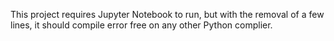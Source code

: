 This project requires Jupyter Notebook to run, but with the removal of a few lines, it should compile error free on any other Python complier.





